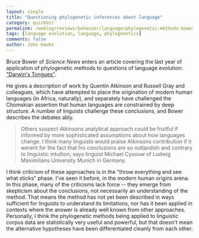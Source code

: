 ```yaml
---
layout: single 
title: "Questioning phylogenetic inferences about language" 
category: quickbit
permalink: /weblog/reviews/behavior/language/phylogenetic-methods-bower-2011.html
tags: [language evolution, language, phylogenetics] 
comments: false 
author: John Hawks 
---
```


Bruce Bower of <em>Science News</em> enters an article covering the last year of application of phylogenetic methods to questions of language evolution: <a href="http://www.sciencenews.org/view/feature/id/335805">"Darwin's Tongues"</a>. 

He gives a description of work by Quentin Atkinson and Russell Gray and colleagues, which have attempted to place the origination of modern human languages (in Africa, naturally), and separately have challenged the Chomskian assertion that human languages are constrained by deep structure. A number of linguists challenge these conclusions, and Bower describes the debates ably. 

<blockquote>Others suspect Atkinsons analytical approach could be fruitful if informed by more sophisticated assumptions about how languages change. I think many linguists would praise Atkinsons contribution if it werent for the fact that his conclusions are so outlandish and contrary to linguistic intuition, says linguist Michael Cysouw of Ludwig Maximilians University Munich in Germany.</blockquote>

I think criticism of these approaches is in the "throw everything and see what sticks" phase. I've seen it before, in the modern human origins arena. In this phase, many of the criticisms lack force -- they emerge from skepticism about the conclusions, not necessarily an understanding of the method. That means the method has not yet been described in ways sufficient for linguists to understand its limitations, nor has it been applied in contexts where the answer is already well known from other approaches. Personally, I think the phylogenetic methods being applied to linguistic corpus data are statistically very useful and powerful, but that doesn't mean the alternative hypotheses have been differentiated cleanly from each other.  

